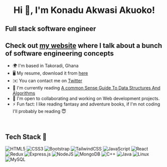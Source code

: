 <h1 align="center">Hi 👋, I'm Konadu Akwasi Akuoko!</h1>

Full stack software engineer
-----------------------------------------------------

## Check out [my website](https://konadu.dev) where I talk about a bunch of software engineering concepts

* 🌍  I'm based in Takoradi, Ghana
* 🖥️  My resume, download it from [here](https://drive.google.com/file/d/1aeFZkRx1IZGdTM_akQEdvaODeGLhXrj3/view?usp=sharing)
* ✉️  You can contact me on [Twitter](https://twitter.com/akuoko_konadu)
* 🧠  I'm currently reading [A common Sense Guide To Data Structures And Algorithms](https://github.com/Konadu-Akwasi-Akuoko/A-Common-Sense-Guide-to-Data-Structures-And-Algorithms--Book-Summary)
* 🤝  I'm open to collaborating and working on Web development projects.
* ⚡   Fun fact: I like reading fantasy and adventure books, if I'm not coding I'll probably be reading 😇

<br>

## Tech Stack 🚀
![HTML5](https://img.shields.io/badge/html5-%23E34F26.svg?style=for-the-badge&logo=html5&logoColor=white)
![CSS3](https://img.shields.io/badge/css3-%231572B6.svg?style=for-the-badge&logo=css3&logoColor=white)
![Bootstrap](https://img.shields.io/badge/bootstrap-%23563D7C.svg?style=for-the-badge&logo=bootstrap&logoColor=white)
![TailwindCSS](https://img.shields.io/badge/tailwindcss-%2338B2AC.svg?style=for-the-badge&logo=tailwind-css&logoColor=white)
![JavaScript](https://img.shields.io/badge/javascript-%23323330.svg?style=for-the-badge&logo=javascript&logoColor=%23F7DF1E)
![React](https://img.shields.io/badge/react-%2320232a.svg?style=for-the-badge&logo=react&logoColor=%2361DAFB)
![Redux](https://img.shields.io/badge/redux-%23593d88.svg?style=for-the-badge&logo=redux&logoColor=white)
![Express.js](https://img.shields.io/badge/express.js-%23404d59.svg?style=for-the-badge&logo=express&logoColor=%2361DAFB)
![NodeJS](https://img.shields.io/badge/node.js-6DA55F?style=for-the-badge&logo=node.js&logoColor=white)
![MongoDB](https://img.shields.io/badge/MongoDB-%234ea94b.svg?style=for-the-badge&logo=mongodb&logoColor=white)
![C++](https://img.shields.io/badge/c++-%2300599C.svg?style=for-the-badge&logo=c%2B%2B&logoColor=white)
![Java](https://img.shields.io/badge/java-%23ED8B00.svg?style=for-the-badge&logo=java&logoColor=white)
![Linux](https://img.shields.io/badge/Linux-FCC624?style=for-the-badge&logo=linux&logoColor=black)
![MySQL](https://img.shields.io/badge/MySQL-%23563D7C.svg?style=for-the-badge&logo=mysql&logoColor=white)

<br>

<!-- [![Konadu's GitHub stats](https://github-readme-stats.vercel.app/api?username=Konadu-Akwasi-Akuoko)](https://github.com/anuraghazra/github-readme-stats) -->
